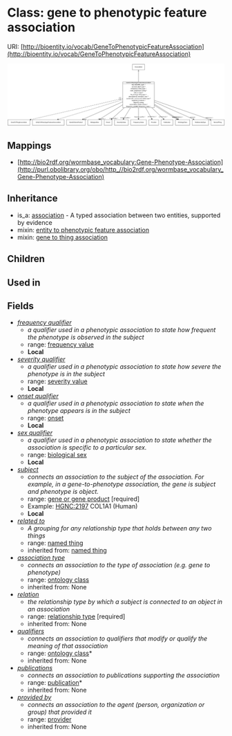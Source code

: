 # Class: gene to phenotypic feature association




URI: [http://bioentity.io/vocab/GeneToPhenotypicFeatureAssociation](http://bioentity.io/vocab/GeneToPhenotypicFeatureAssociation)

![img](images/GeneToPhenotypicFeatureAssociation.png)
## Mappings

 * [http://bio2rdf.org/wormbase_vocabulary:Gene-Phenotype-Association](http://purl.obolibrary.org/obo/http_//bio2rdf.org/wormbase_vocabulary_Gene-Phenotype-Association)
## Inheritance

 *  is_a: [association](Association.md) - A typed association between two entities, supported by evidence
 *  mixin: [entity to phenotypic feature association](EntityToPhenotypicFeatureAssociation.md)
 *  mixin: [gene to thing association](GeneToThingAssociation.md)
## Children

## Used in

## Fields

 * _[frequency qualifier](frequency_qualifier.md)_
    * _a qualifier used in a phenotypic association to state how frequent the phenotype is observed in the subject_
    * range: [frequency value](FrequencyValue.md)
    * __Local__
 * _[severity qualifier](severity_qualifier.md)_
    * _a qualifier used in a phenotypic association to state how severe the phenotype is in the subject_
    * range: [severity value](SeverityValue.md)
    * __Local__
 * _[onset qualifier](onset_qualifier.md)_
    * _a qualifier used in a phenotypic association to state when the phenotype appears is in the subject_
    * range: [onset](Onset.md)
    * __Local__
 * _[sex qualifier](sex_qualifier.md)_
    * _a qualifier used in a phenotypic association to state whether the association is specific to a particular sex._
    * range: [biological sex](BiologicalSex.md)
    * __Local__
 * _[subject](subject.md)_
    * _connects an association to the subject of the association. For example, in a gene-to-phenotype association, the gene is subject and phenotype is object._
    * range: [gene or gene product](GeneOrGeneProduct.md) [required]
    * Example: [HGNC:2197](https://monarchinitiative.org/gene/HGNC:2197) COL1A1 (Human)
    * __Local__
 * _[related to](related_to.md)_
    * _A grouping for any relationship type that holds between any two things_
    * range: [named thing](NamedThing.md)
    * inherited from: [named thing](NamedThing.md)
 * _[association type](association_type.md)_
    * _connects an association to the type of association (e.g. gene to phenotype)_
    * range: [ontology class](OntologyClass.md)
    * inherited from: None
 * _[relation](relation.md)_
    * _the relationship type by which a subject is connected to an object in an association_
    * range: [relationship type](RelationshipType.md) [required]
    * inherited from: None
 * _[qualifiers](qualifiers.md)_
    * _connects an association to qualifiers that modify or qualify the meaning of that association_
    * range: [ontology class](OntologyClass.md)*
    * inherited from: None
 * _[publications](publications.md)_
    * _connects an association to publications supporting the association_
    * range: [publication](Publication.md)*
    * inherited from: None
 * _[provided by](provided_by.md)_
    * _connects an association to the agent (person, organization or group) that provided it_
    * range: [provider](Provider.md)
    * inherited from: None
